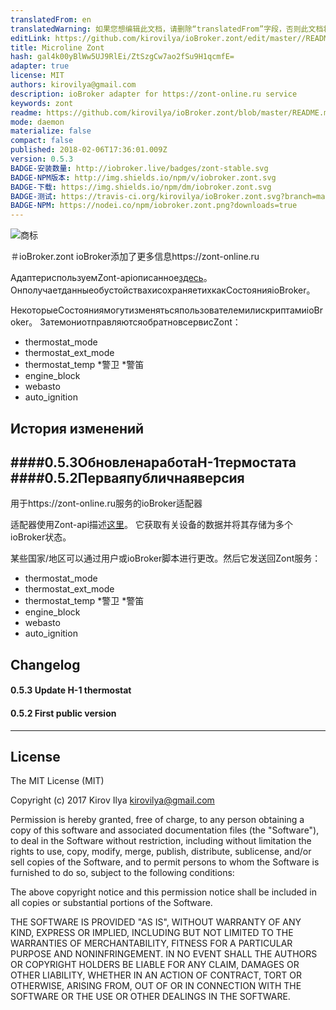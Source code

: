 ```yaml
---
translatedFrom: en
translatedWarning: 如果您想编辑此文档，请删除“translatedFrom”字段，否则此文档将再次自动翻译
editLink: https://github.com/kirovilya/ioBroker.zont/edit/master//README.md
title: Microline Zont
hash: gal4k00yBlWw5UJ9RlEi/ZtSzgCw7ao2fSu9H1qcmfE=
adapter: true
license: MIT
authors: kirovilya@gmail.com
description: ioBroker adapter for https://zont-online.ru service
keywords: zont
readme: https://github.com/kirovilya/ioBroker.zont/blob/master/README.md
mode: daemon
materialize: false
compact: false
published: 2018-02-06T17:36:01.009Z
version: 0.5.3
BADGE-安装数量: http://iobroker.live/badges/zont-stable.svg
BADGE-NPM版本: http://img.shields.io/npm/v/iobroker.zont.svg
BADGE-下载: https://img.shields.io/npm/dm/iobroker.zont.svg
BADGE-测试: https://travis-ci.org/kirovilya/ioBroker.zont.svg?branch=master
BADGE-NPM: https://nodei.co/npm/iobroker.zont.png?downloads=true
---
```

![商标](zh-cn/adapterref/iobroker.zont/../../../en/adapterref/iobroker.zont/admin/zont.png)


＃ioBroker.zont
ioBroker添加了更多信息https://zont-online.ru

АдаптериспользуемZont-apiописанное[здесь](https://zont-online.ru/api/docs/)。
ОнполучаетданныеобустойствахисохраняетихкакСостоянияioBroker。

НекоторыеСостояниямогутизменятьсяпользователемилискриптамиioBroker。 ЗатемониотправляютсяобратновсервисZont：

* thermostat_mode
* thermostat_ext_mode
* thermostat_temp
*警卫
*警笛
* engine_block
* webasto
* auto_ignition

## История изменений
####0.5.3ОбновленаработаH-1термостата
####0.5.2Перваяпубличнаяверсия
-----------------

用于https://zont-online.ru服务的ioBroker适配器

适配器使用Zont-api描述[这里](https://zont-online.ru/api/docs/)。
它获取有关设备的数据并将其存储为多个ioBroker状态。

某些国家/地区可以通过用户或ioBroker脚本进行更改。然后它发送回Zont服务：

* thermostat_mode
* thermostat_ext_mode
* thermostat_temp
*警卫
*警笛
* engine_block
* webasto
* auto_ignition

## Changelog

#### 0.5.3 Update H-1 thermostat

#### 0.5.2 First public version

---------------

## License
The MIT License (MIT)

Copyright (c) 2017 Kirov Ilya <kirovilya@gmail.com>

Permission is hereby granted, free of charge, to any person obtaining a copy
of this software and associated documentation files (the "Software"), to deal
in the Software without restriction, including without limitation the rights
to use, copy, modify, merge, publish, distribute, sublicense, and/or sell
copies of the Software, and to permit persons to whom the Software is
furnished to do so, subject to the following conditions:

The above copyright notice and this permission notice shall be included in
all copies or substantial portions of the Software.

THE SOFTWARE IS PROVIDED "AS IS", WITHOUT WARRANTY OF ANY KIND, EXPRESS OR
IMPLIED, INCLUDING BUT NOT LIMITED TO THE WARRANTIES OF MERCHANTABILITY,
FITNESS FOR A PARTICULAR PURPOSE AND NONINFRINGEMENT. IN NO EVENT SHALL THE
AUTHORS OR COPYRIGHT HOLDERS BE LIABLE FOR ANY CLAIM, DAMAGES OR OTHER
LIABILITY, WHETHER IN AN ACTION OF CONTRACT, TORT OR OTHERWISE, ARISING FROM,
OUT OF OR IN CONNECTION WITH THE SOFTWARE OR THE USE OR OTHER DEALINGS IN
THE SOFTWARE.